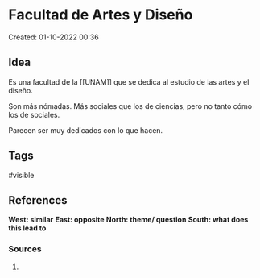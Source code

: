 # Facultad de Artes y Diseño

Created: 01-10-2022 00:36

## <span class="pink"> **Idea** </span>
Es una facultad de la [[UNAM]] que se dedica al estudio de las artes y el diseño.

Son más nómadas. Más sociales que los de ciencias, pero no tanto cómo los de sociales.

Parecen ser muy dedicados con lo que hacen.

## <span class="orange"> **Tags**</span>
<span class="tag"> #visible</span> 

## <span class="green"> **References**</span>
<span class="blue"> **West: similar** </span>
<span class="blue"> **East: opposite** </span>
<span class="blue"> **North: theme/ question** </span>
<span class="blue"> **South: what does this lead to** </span>

### <span class="purple"> **Sources**</span>
1. 